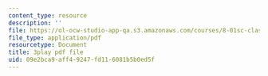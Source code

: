 ```yaml
---
content_type: resource
description: ''
file: https://ol-ocw-studio-app-qa.s3.amazonaws.com/courses/8-01sc-classical-mechanics-fall-2016/09e2bca9aff49247fd116081b5b0ed5f_Lpd_TddOSZY.pdf
file_type: application/pdf
resourcetype: Document
title: 3play pdf file
uid: 09e2bca9-aff4-9247-fd11-6081b5b0ed5f
---
```

